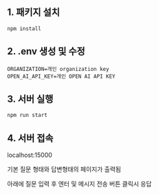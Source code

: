 ## 1. 패키지 설치
```
npm install
```

## 2. .env 생성 및 수정
```
ORGANIZATION=개인 organization key
OPEN_AI_API_KEY=개인 OPEN AI API KEY
```

## 3. 서버 실행
```
npm run start
```

## 4. 서버 접속
localhost:15000

기본 질문 형태와 답변형태의 페이지가 출력됨

아래에 질문 입력 후 엔터 및 메시지 전송 버튼 클릭시 응답